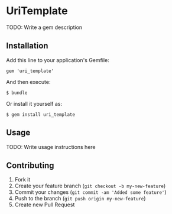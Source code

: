 # UriTemplate

TODO: Write a gem description

## Installation

Add this line to your application's Gemfile:

    gem 'uri_template'

And then execute:

    $ bundle

Or install it yourself as:

    $ gem install uri_template

## Usage

TODO: Write usage instructions here

## Contributing

1. Fork it
2. Create your feature branch (`git checkout -b my-new-feature`)
3. Commit your changes (`git commit -am 'Added some feature'`)
4. Push to the branch (`git push origin my-new-feature`)
5. Create new Pull Request
